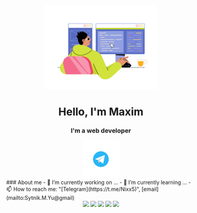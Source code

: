 <div id="header" align="center">
 <img src="juicy-man-programmer-writing-code-and-make-web-design-on-a-pc.gif" width="300" />
</div>  

<div align="center">
	 <h1>Hello, I'm Maxim</h1>
	 <h3>I'm a web developer</h3>
</div>

<div id="social-links" align="center">
	<a href="https://t.me/Nixx5">
		<img src="telegram.svg" alt="Telegram" width="100"/>
	</a>
</div>
### About me
 	- 🔭 I’m currently working on ...
	- 🌱 I’m currently learning ...
	- 📫 How to reach me: "[Telegram](https://t.me/Nixx5)", [email](mailto:Sytnik.M.Yu@gmail)
<!-- <div id="aboutMe">
	<h3>About me</h3>
	- 🔭 I’m currently working on ...
	- 🌱 I’m currently learning ...
	- 📫 How to reach me: "[Telegram](https://t.me/Nixx5)", [email](mailto:Sytnik.M.Yu@gmail)
</div> -->

<!-- <div id="tools">
	<h3>Languages & Tools</h3>
	
        <img src="cdn.jsdelivr.net/gh/devicons/devicon/icons/javascript/javascript-original.svg" alt="JS" width="100"/>&nbsp;
        <img src="https://cdn.jsdelivr.net/gh/devicons/devicon/icons/css3/css3-original.svg" alt="CSS" width="100"/>&nbsp;
        <img src="https://cdn.jsdelivr.net/gh/devicons/devicon/icons/html5/html5-original.svg" alt="HTML" width="100"/>&nbsp;
	<img src="https://cdn.jsdelivr.net/gh/devicons/devicon/icons/react/react-original.svg" alt="React" width="100"/>&nbsp;
	<img src="https://cdn.jsdelivr.net/gh/devicons/devicon/icons/npm/npm-original-wordmark.svg" alt="npm" width="100"/>&nbsp;
        <img src="https://cdn.jsdelivr.net/gh/devicons/devicon/icons/nodejs/nodejs-plain-wordmark.svg" alt="node" width="100"/>&nbsp;
        <img src="[https://cdn.jsdelivr.net/gh/devicons/devicon/icons/github/github-original.svg](https://blog.skillfactory.ru/kak-pravilno-oformit-profil-github-novichku/)" alt="git" width="100"/>&nbsp;
        

</div> -->

<div id="stat" align="center">
	<img src="https://github-profile-summary-cards.vercel.app/api/cards/profile-details?username=Nixx342&theme=github_dark" wigth="90%"/>
	<img src="https://github-profile-summary-cards.vercel.app/api/cards/repos-per-language?username=Nixx342&theme=github_dark"/>
	<img src="https://github-profile-summary-cards.vercel.app/api/cards/most-commit-language?username=Nixx342&theme=github_dark"/>
	<img src="https://github-profile-summary-cards.vercel.app/api/cards/stats?username=Nixx342&theme=github_dark"/>
	<img src="http://github-profile-summary-cards.vercel.app/api/cards/productive-time?username=Nixx342&theme=github_dark"/>
	
</div>

<!--
**Nixx342/Nixx342** is a ✨ _special_ ✨ repository because its `README.md` (this file) appears on your GitHub profile.

Here are some ideas to get you started:

- 🔭 I’m currently working on ...
- 🌱 I’m currently learning ...
- 👯 I’m looking to collaborate on ...
- 🤔 I’m looking for help with ...
- 💬 Ask me about ...
- 📫 How to reach me: ...
- 😄 Pronouns: ...
- ⚡ Fun fact: ...
-->
